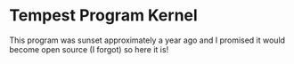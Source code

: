 # Tempest Program Kernel


This program was sunset approximately a year ago and I promised it would become open source (I forgot) so here it is!
